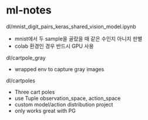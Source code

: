 # ml-notes

dl/mnist_digit_pairs_keras_shared_vision_model.ipynb

* mnist에서 두 sample을 골랐을 때 같은 수인지 아니지 판별
* colab 환경인 경우 반드시 GPU 사용

dl/cartpole_gray

* wrapped env to capture gray images

dl/cartpoles

* Three cart poles
* use Tuple observation_space, action_space
* custom model/action distribution project
* only works great with PG
